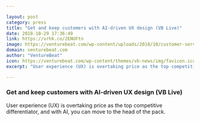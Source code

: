 ```yaml
---

layout: post
category: press
title: "Get and keep customers with AI-driven UX design (VB Live)"
date: 2018-10-29 17:36:49
link: https://vrhk.co/2ENUFtn
image: https://venturebeat.com/wp-content/uploads/2018/10/customer-service.shutterstock_1074687401.jpg?fit=1200%2C850&strip=all
domain: venturebeat.com
author: "VentureBeat"
icon: https://venturebeat.com/wp-content/themes/vb-news/img/favicon.ico
excerpt: "User experience (UX) is overtaking price as the top competitive differentiator, and with AI, you can move to the head of the pack."

---
```


### Get and keep customers with AI-driven UX design (VB Live)

User experience (UX) is overtaking price as the top competitive differentiator, and with AI, you can move to the head of the pack.